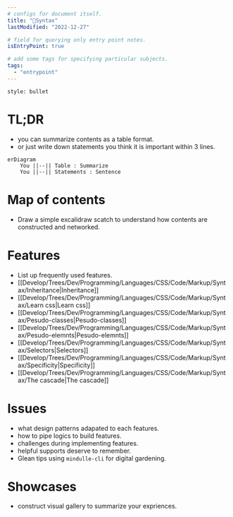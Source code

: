 ```yaml
---
# configs for document itself.
title: "🎉Syntax"
lastModified: "2022-12-27"

# field for querying only entry point notes.
isEntryPoint: true

# add some tags for specifying particular subjects.
tags:
  - "entrypoint"
---
```

```toc
style: bullet
```

# TL;DR
- you can summarize contents as a table format.
- or just write down statements you think it is important within 3 lines.
```mermaid
erDiagram
	You ||--|| Table : Summarize
	You ||--|| Statements : Sentence
```


# Map of contents
- Draw a simple excalidraw scatch to understand how contents are constructed and networked.

# Features
- List up frequently used features.
- [[Develop/Trees/Dev/Programming/Languages/CSS/Code/Markup/Syntax/Inheritance|Inheritance]]
- [[Develop/Trees/Dev/Programming/Languages/CSS/Code/Markup/Syntax/Learn css|Learn css]]
- [[Develop/Trees/Dev/Programming/Languages/CSS/Code/Markup/Syntax/Pesudo-classes|Pesudo-classes]]
- [[Develop/Trees/Dev/Programming/Languages/CSS/Code/Markup/Syntax/Pesudo-elemnts|Pesudo-elemnts]]
- [[Develop/Trees/Dev/Programming/Languages/CSS/Code/Markup/Syntax/Selectors|Selectors]]
- [[Develop/Trees/Dev/Programming/Languages/CSS/Code/Markup/Syntax/Specificity|Specificity]]
- [[Develop/Trees/Dev/Programming/Languages/CSS/Code/Markup/Syntax/The cascade|The cascade]]

# Issues
- what design patterns adapated to each features.
- how to pipe logics to build features.
- challenges during implementing features.
- helpful supports deserve to remember.
- Glean tips using `mindulle-cli` for digital gardening.

# Showcases
- construct visual gallery to summarize your expriences.

